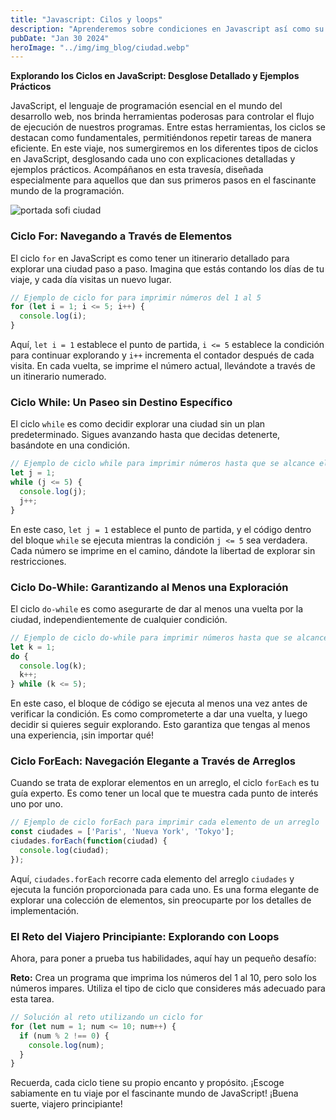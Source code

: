 ```yaml
---
title: "Javascript: Cilos y loops"
description: "Aprenderemos sobre condiciones en Javascript así como su implementación"
pubDate: "Jan 30 2024"
heroImage: "../img/img_blog/ciudad.webp"
---
```

**Explorando los Ciclos en JavaScript: Desglose Detallado y Ejemplos Prácticos**

JavaScript, el lenguaje de programación esencial en el mundo del desarrollo web, nos brinda herramientas poderosas para controlar el flujo de ejecución de nuestros programas. Entre estas herramientas, los ciclos se destacan como fundamentales, permitiéndonos repetir tareas de manera eficiente. En este viaje, nos sumergiremos en los diferentes tipos de ciclos en JavaScript, desglosando cada uno con explicaciones detalladas y ejemplos prácticos. Acompáñanos en esta travesía, diseñada especialmente para aquellos que dan sus primeros pasos en el fascinante mundo de la programación.

![portada sofi ciudad](/img/img_blog/ciudad.webp)
### **Ciclo For: Navegando a Través de Elementos**

El ciclo `for` en JavaScript es como tener un itinerario detallado para explorar una ciudad paso a paso. Imagina que estás contando los días de tu viaje, y cada día visitas un nuevo lugar.

```javascript
// Ejemplo de ciclo for para imprimir números del 1 al 5
for (let i = 1; i <= 5; i++) {
  console.log(i);
}
```

Aquí, `let i = 1` establece el punto de partida, `i <= 5` establece la condición para continuar explorando y `i++` incrementa el contador después de cada visita. En cada vuelta, se imprime el número actual, llevándote a través de un itinerario numerado.

### **Ciclo While: Un Paseo sin Destino Específico**

El ciclo `while` es como decidir explorar una ciudad sin un plan predeterminado. Sigues avanzando hasta que decidas detenerte, basándote en una condición.

```javascript
// Ejemplo de ciclo while para imprimir números hasta que se alcance el 5
let j = 1;
while (j <= 5) {
  console.log(j);
  j++;
}
```

En este caso, `let j = 1` establece el punto de partida, y el código dentro del bloque `while` se ejecuta mientras la condición `j <= 5` sea verdadera. Cada número se imprime en el camino, dándote la libertad de explorar sin restricciones.

### **Ciclo Do-While: Garantizando al Menos una Exploración**

El ciclo `do-while` es como asegurarte de dar al menos una vuelta por la ciudad, independientemente de cualquier condición.

```javascript
// Ejemplo de ciclo do-while para imprimir números hasta que se alcance el 5
let k = 1;
do {
  console.log(k);
  k++;
} while (k <= 5);
```

En este caso, el bloque de código se ejecuta al menos una vez antes de verificar la condición. Es como comprometerte a dar una vuelta, y luego decidir si quieres seguir explorando. Esto garantiza que tengas al menos una experiencia, ¡sin importar qué!

### **Ciclo ForEach: Navegación Elegante a Través de Arreglos**

Cuando se trata de explorar elementos en un arreglo, el ciclo `forEach` es tu guía experto. Es como tener un local que te muestra cada punto de interés uno por uno.

```javascript
// Ejemplo de ciclo forEach para imprimir cada elemento de un arreglo
const ciudades = ['Paris', 'Nueva York', 'Tokyo'];
ciudades.forEach(function(ciudad) {
  console.log(ciudad);
});
```

Aquí, `ciudades.forEach` recorre cada elemento del arreglo `ciudades` y ejecuta la función proporcionada para cada uno. Es una forma elegante de explorar una colección de elementos, sin preocuparte por los detalles de implementación.

### **El Reto del Viajero Principiante: Explorando con Loops**

Ahora, para poner a prueba tus habilidades, aquí hay un pequeño desafío:

**Reto:** Crea un programa que imprima los números del 1 al 10, pero solo los números impares. Utiliza el tipo de ciclo que consideres más adecuado para esta tarea.

```javascript
// Solución al reto utilizando un ciclo for
for (let num = 1; num <= 10; num++) {
  if (num % 2 !== 0) {
    console.log(num);
  }
}
```

Recuerda, cada ciclo tiene su propio encanto y propósito. ¡Escoge sabiamente en tu viaje por el fascinante mundo de JavaScript! ¡Buena suerte, viajero principiante!